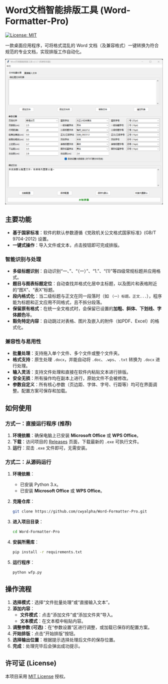 # Word文档智能排版工具 (Word-Formatter-Pro)

[![License: MIT](https://img.shields.io/badge/License-MIT-yellow.svg)](https://opensource.org/licenses/MIT)

一款桌面应用程序，可将格式混乱的 Word 文档（及兼容格式）一键转换为符合规范的专业文档，实现排版工作自动化。

![软件截图](https://raw.githubusercontent.com/cwyalpha/Word-Formatter-Pro/main/screenshot.png)

## 主要功能

*   **基于国家标准**：软件的默认参数遵循《党政机关公文格式国家标准》(GB/T 9704-2012) 设置。
*   **一键式操作**：导入文件或文本，点击按钮即可完成排版。

### 智能识别与处理

*   **多级标题识别**：自动识别“一、”、“（一）”、“1.”、“(1)”等四级常规标题并应用格式。
*   **题目与图表标题定位**：自动查找并格式化居中主标题，以及图片和表格附近的“图X”、“表X”标题。
*   **段内格式化**：当二级标题与正文在同一段落时（如 `（一）标题。正文...`），程序能为标题和正文应用不同格式，且不拆分段落。
*   **保留原有格式**：在统一全文格式时，会保留已设置的**加粗、斜体、下划线、字体颜色**等。
*   **豁免特定内容**：自动跳过对表格、图片及嵌入的附件（如PDF、Excel）的格式化。

### 兼容性与易用性

*   **批量处理**：支持拖入单个文件、多个文件或整个文件夹。
*   **格式支持**：原生处理 `.docx`，并能自动将 `.doc`、`.wps`、`.txt` 转换为 `.docx` 进行处理。
*   **输入灵活**：支持文件处理和直接在软件内粘贴文本进行排版。
*   **安全无损**：所有操作均在副本上进行，原始文件不会被修改。
*   **参数自定义**：所有核心参数（页边距、字体、字号、行距等）均可在界面调整。配置方案可保存和加载。

## 如何使用

### 方式一：直接运行程序 (推荐)

1.  **环境依赖**：确保电脑上已安装 **Microsoft Office** 或 **WPS Office**。
2.  **下载**：访问项目的 [Releases](https://github.com/cwyalpha/Word-Formatter-Pro/releases) 页面，下载最新的 `.exe` 可执行文件。
3.  **运行**：双击 `.exe` 文件即可，无需安装。

### 方式二：从源码运行

1.  **环境依赖**：
    *   已安装 Python 3.x。
    *   已安装 **Microsoft Office** 或 **WPS Office**。

2.  **克隆仓库**：
    ```bash
    git clone https://github.com/cwyalpha/Word-Formatter-Pro.git
    ```

3.  **进入项目目录**：
    ```bash
    cd Word-Formatter-Pro
    ```

4.  **安装所需库**：
    ```bash
    pip install -r requirements.txt
    ```

5.  **运行程序**：
    ```bash
    python wfp.py 
    ```

## 操作流程

1.  **选择模式**：选择“文件批量处理”或“直接输入文本”。
2.  **添加内容**：
    *   **文件模式**：点击“添加文件”或“添加文件夹”导入。
    *   **文本模式**：在文本框中粘贴内容。
3.  **调整参数 (可选)**：在“参数设置”区进行调整，或加载已保存的配置方案。
4.  **开始排版**：点击“开始排版”按钮。
5.  **选择输出位置**：根据提示选择处理后文件的保存位置。
6.  **完成**：处理完毕后会弹出成功提示。

## 许可证 (License)

本项目采用 [MIT License](LICENSE) 授权。
